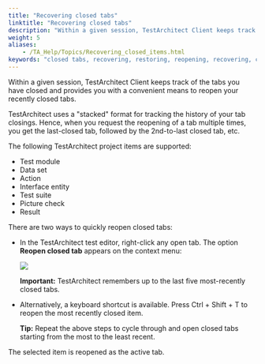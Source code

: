 ```yaml
--- 
title: "Recovering closed tabs"
linktitle: "Recovering closed tabs"
description: "Within a given session, TestArchitect Client keeps track of the tabs you have closed and provides you with a convenient means to reopen your recently closed tabs."
weight: 5
aliases: 
    - /TA_Help/Topics/Recovering_closed_items.html
keywords: "closed tabs, recovering, restoring, reopening, recovering, closed"
---
```


Within a given session, TestArchitect Client keeps track of the tabs you have closed and provides you with a convenient means to reopen your recently closed tabs.

TestArchitect uses a "stacked" format for tracking the history of your tab closings. Hence, when you request the reopening of a tab multiple times, you get the last-closed tab, followed by the 2nd-to-last closed tab, etc.

The following TestArchitect project items are supported:

-   Test module
-   Data set
-   Action
-   Interface entity
-   Test suite
-   Picture check
-   Result

There are two ways to quickly reopen closed tabs:

-   In the TestArchitect test editor, right-click any open tab. The option **Reopen closed tab** appears on the context menu:

    ![](/images/TA_Help/Images/reopen_closed_tab.png)

    **Important:** TestArchitect remembers up to the last five most-recently closed tabs.

-   Alternatively, a keyboard shortcut is available. Press Ctrl + Shift + T to reopen the most recently closed item.

    **Tip:** Repeat the above steps to cycle through and open closed tabs starting from the most to the least recent.


The selected item is reopened as the active tab.




